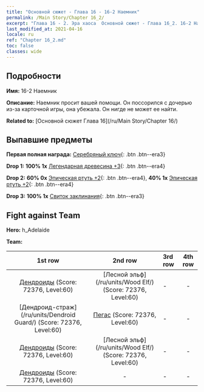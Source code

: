 ```yaml
---
title: "Основной сюжет - Глава 16 - 16-2 Наемник"
permalink: /Main Story/Chapter 16_2/
excerpt: "Глава 16 - 2. Эра хаоса  Основной сюжет - Глава 16_2. 16-2 Наемник"
last_modified_at: 2021-04-16
locale: ru
ref: "Chapter 16_2.md"
toc: false
classes: wide
---
```


## Подробности

 **Имя:** 16-2 Наемник

 **Описание:** Наемник просит вашей помощи. Он поссорился с дочерью из-за карточной игры, она убежала. Он нигде не может ее найти.

 **Related to:** [Основной сюжет Глава 16](/ru/Main Story/Chapter 16/)

## Выпавшие предметы

 **Первая полная награда:** [Серебряный ключ](/ru/Items/con_693/){: .btn .btn--era3}

 **Drop 1:** **100% 1x** [Легендарная древесина +3](/ru/Items/mat_55/){: .btn .btn--era4}

 **Drop 2:** **60% 0x** [Эпическая ртуть +2](/ru/Items/mat_49/){: .btn .btn--era4}, **40% 1x** [Эпическая ртуть +2](/ru/Items/mat_49/){: .btn .btn--era4}

 **Drop 3:** **100% 1x** [Свиток заклинания](/ru/Items/con_694/){: .btn .btn--era3}


## Fight against Team
 **Hero:** h_Adelaide

 **Team:**


  | 1st row | 2nd row | 3rd row | 4th row |
  |:----:|:----:|:----|:----:|
  | [Дендроиды](/ru/units/Treant/) (Score: 72376, Level:60)  | [Лесной эльф](/ru/units/Wood Elf/) (Score: 72376, Level:60)  | - | - |
  | [Дендроид-страж](/ru/units/Dendroid Guard/) (Score: 72376, Level:60)  | [Пегас](/ru/units/Pegasus/) (Score: 72376, Level:60)  | - | - |
  | [Дендроиды](/ru/units/Treant/) (Score: 72376, Level:60)  | [Лесной эльф](/ru/units/Wood Elf/) (Score: 72376, Level:60)  | - | - |
  | [Дендроиды](/ru/units/Treant/) (Score: 72376, Level:60)  | - | - | - |


